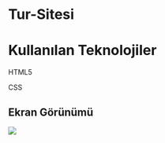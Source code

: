 <h1> Tur-Sitesi </h1>

<h1> Kullanılan Teknolojiler</h1>

HTML5

CSS

<h2> Ekran Görünümü</h2>

![](images/screen.gif)
